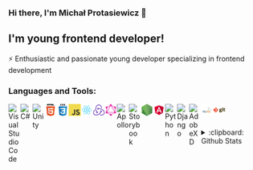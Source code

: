 ### Hi there, I'm Michał Protasiewicz 👋

## I'm young frontend developer!

⚡ Enthusiastic and passionate young developer specializing in frontend development

### Languages and Tools:

<img align="left" alt="Visual Studio Code" width="24px" src="https://img.icons8.com/fluent/48/000000/visual-studio-code-2019.png"/>
<img align="left" alt="C#" width="24px" src="https://img.icons8.com/color/48/000000/c-sharp-logo.png"/>
<img align="left" alt="Unity" width="24px" src="https://cdn.icon-icons.com/icons2/2248/PNG/512/unity_icon_136074.png"/>
<img align="left" alt="HTML5" width="24px" src="https://raw.githubusercontent.com/github/explore/80688e429a7d4ef2fca1e82350fe8e3517d3494d/topics/html/html.png" />
<img align="left" alt="CSS3" width="24px" src="https://raw.githubusercontent.com/github/explore/80688e429a7d4ef2fca1e82350fe8e3517d3494d/topics/css/css.png" />
<img align="left" alt="JavaScript" width="24px" src="https://raw.githubusercontent.com/github/explore/80688e429a7d4ef2fca1e82350fe8e3517d3494d/topics/javascript/javascript.png" />
<img align="left" alt="React" width="24px" src="https://raw.githubusercontent.com/github/explore/80688e429a7d4ef2fca1e82350fe8e3517d3494d/topics/react/react.png" />
<img align="left" alt="Redux" width="24px" src="https://raw.githubusercontent.com/github/explore/80688e429a7d4ef2fca1e82350fe8e3517d3494d/topics/redux/redux.png" />
<img align="left" alt="GraphQL" width="24px" src="https://raw.githubusercontent.com/github/explore/80688e429a7d4ef2fca1e82350fe8e3517d3494d/topics/graphql/graphql.png" />
<img align="left" alt="Apollo" width="24px" src="https://img.icons8.com/color/48/000000/apollo.png"/>
<img align="left" alt="Storybook" width="24px" src="https://cdn.icon-icons.com/icons2/2107/PNG/512/file_type_storybook_icon_130145.png"/>
<img align="left" alt="Node.js" width="24px" src="https://raw.githubusercontent.com/github/explore/80688e429a7d4ef2fca1e82350fe8e3517d3494d/topics/nodejs/nodejs.png" />
<img align="left" alt="Angular" width="24px" src="https://raw.githubusercontent.com/github/explore/80688e429a7d4ef2fca1e82350fe8e3517d3494d/topics/angular/angular.png" />
<img align="left" alt="Python" width="24px" src="https://img.icons8.com/color/48/000000/python.png"/>
<img align="left" alt="Django" width="24px" src="https://img.icons8.com/material-sharp/24/000000/django.png"/>
<img align="left" alt="AdobeXD" width="24px" src="https://cdn.icon-icons.com/icons2/2429/PNG/512/adobexd_logo_icon_147323.png"/>
<img align="left" alt="MySQL" width="24px" src="https://raw.githubusercontent.com/github/explore/80688e429a7d4ef2fca1e82350fe8e3517d3494d/topics/mysql/mysql.png" />
<img align="left" alt="Git" width="24px" src="https://raw.githubusercontent.com/github/explore/80688e429a7d4ef2fca1e82350fe8e3517d3494d/topics/git/git.png" />

<br><br>

<details>
  <summary>:clipboard: Github Stats</summary>
  <img align="left" alt="MichalProtasiewcz's Github Stats" src="https://github-readme-stats.codestackr.vercel.app/api?username=MichalProtasiewicz&show_icons=true&hide_border=true" />
</details>
